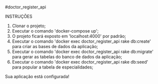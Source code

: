 #doctor_register_api

INSTRUÇÕES

1. Clonar o projeto;
2. Executar o comando 'docker-compose up';
3. O projeto ficará exposto em 'localhost:4000' por padrão;
4. Executar o comando 'docker exec doctor_register_api rake db:create' para criar as bases de dados da aplicação;
5. Executar o comando 'docker exec doctor_register_api rake db:migrate' para gerar as tabelas do banco de dados da aplicação;
6. Executar o comando 'docker exec doctor_register_api rake db:seed' para popular a tabela de especialidades;

Sua aplicação está configurada!
